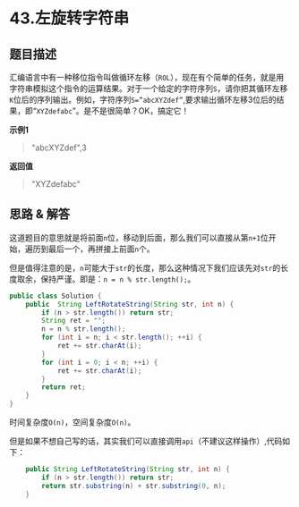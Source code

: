 # 43.左旋转字符串

## 题目描述

汇编语言中有一种移位指令叫做循环左移（`ROL`），现在有个简单的任务，就是用字符串模拟这个指令的运算结果。对于一个给定的字符序列`S`，请你把其循环左移`K`位后的序列输出。例如，字符序列`S=”abcXYZdef”`,要求输出循环左移3位后的结果，即“`XYZdefabc`”。是不是很简单？OK，搞定它！

**示例1**

> "abcXYZdef",3

**返回值**

> "XYZdefabc"

## 思路 & 解答

这道题目的意思就是将前面`n`位，移动到后面，那么我们可以直接从第`n+1`位开始，遍历到最后一个，再拼接上前面`n`个。

但是值得注意的是，`n`可能大于`str`的长度，那么这种情况下我们应该先对`str`的长度取余，保持严谨。即是：`n = n % str.length();`。

```java
public class Solution {
    public  String LeftRotateString(String str, int n) {
        if (n > str.length()) return str;
        String ret = "";
        n = n % str.length();
        for (int i = n; i < str.length(); ++i) {
            ret += str.charAt(i);
        }
        for (int i = 0; i < n; ++i) {
            ret += str.charAt(i);
        }
        return ret;
    }
}
```
时间复杂度`O(n)`，空间复杂度`O(n)`。

但是如果不想自己写的话，其实我们可以直接调用`api`（不建议这样操作）,代码如下：

```java
    public String LeftRotateString(String str, int n) {
        if (n > str.length()) return str;
        return str.substring(n) + str.substring(0, n);
    }
```

